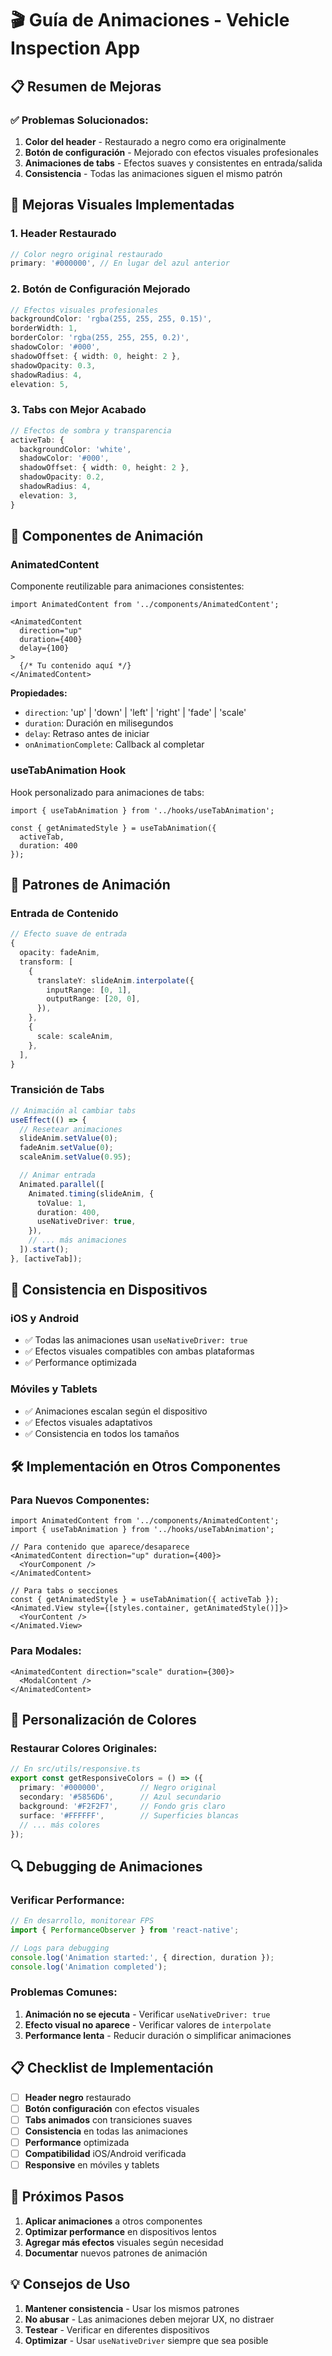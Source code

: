 # 🎬 Guía de Animaciones - Vehicle Inspection App

## 📋 Resumen de Mejoras

### ✅ **Problemas Solucionados:**
1. **Color del header** - Restaurado a negro como era originalmente
2. **Botón de configuración** - Mejorado con efectos visuales profesionales
3. **Animaciones de tabs** - Efectos suaves y consistentes en entrada/salida
4. **Consistencia** - Todas las animaciones siguen el mismo patrón

## 🎨 **Mejoras Visuales Implementadas**

### **1. Header Restaurado**
```typescript
// Color negro original restaurado
primary: '#000000', // En lugar del azul anterior
```

### **2. Botón de Configuración Mejorado**
```typescript
// Efectos visuales profesionales
backgroundColor: 'rgba(255, 255, 255, 0.15)',
borderWidth: 1,
borderColor: 'rgba(255, 255, 255, 0.2)',
shadowColor: '#000',
shadowOffset: { width: 0, height: 2 },
shadowOpacity: 0.3,
shadowRadius: 4,
elevation: 5,
```

### **3. Tabs con Mejor Acabado**
```typescript
// Efectos de sombra y transparencia
activeTab: {
  backgroundColor: 'white',
  shadowColor: '#000',
  shadowOffset: { width: 0, height: 2 },
  shadowOpacity: 0.2,
  shadowRadius: 4,
  elevation: 3,
}
```

## 🔧 **Componentes de Animación**

### **AnimatedContent**
Componente reutilizable para animaciones consistentes:

```tsx
import AnimatedContent from '../components/AnimatedContent';

<AnimatedContent 
  direction="up" 
  duration={400}
  delay={100}
>
  {/* Tu contenido aquí */}
</AnimatedContent>
```

**Propiedades:**
- `direction`: 'up' | 'down' | 'left' | 'right' | 'fade' | 'scale'
- `duration`: Duración en milisegundos
- `delay`: Retraso antes de iniciar
- `onAnimationComplete`: Callback al completar

### **useTabAnimation Hook**
Hook personalizado para animaciones de tabs:

```tsx
import { useTabAnimation } from '../hooks/useTabAnimation';

const { getAnimatedStyle } = useTabAnimation({ 
  activeTab, 
  duration: 400 
});
```

## 🎯 **Patrones de Animación**

### **Entrada de Contenido**
```typescript
// Efecto suave de entrada
{
  opacity: fadeAnim,
  transform: [
    {
      translateY: slideAnim.interpolate({
        inputRange: [0, 1],
        outputRange: [20, 0],
      }),
    },
    {
      scale: scaleAnim,
    },
  ],
}
```

### **Transición de Tabs**
```typescript
// Animación al cambiar tabs
useEffect(() => {
  // Resetear animaciones
  slideAnim.setValue(0);
  fadeAnim.setValue(0);
  scaleAnim.setValue(0.95);

  // Animar entrada
  Animated.parallel([
    Animated.timing(slideAnim, {
      toValue: 1,
      duration: 400,
      useNativeDriver: true,
    }),
    // ... más animaciones
  ]).start();
}, [activeTab]);
```

## 📱 **Consistencia en Dispositivos**

### **iOS y Android**
- ✅ Todas las animaciones usan `useNativeDriver: true`
- ✅ Efectos visuales compatibles con ambas plataformas
- ✅ Performance optimizada

### **Móviles y Tablets**
- ✅ Animaciones escalan según el dispositivo
- ✅ Efectos visuales adaptativos
- ✅ Consistencia en todos los tamaños

## 🛠️ **Implementación en Otros Componentes**

### **Para Nuevos Componentes:**
```tsx
import AnimatedContent from '../components/AnimatedContent';
import { useTabAnimation } from '../hooks/useTabAnimation';

// Para contenido que aparece/desaparece
<AnimatedContent direction="up" duration={400}>
  <YourComponent />
</AnimatedContent>

// Para tabs o secciones
const { getAnimatedStyle } = useTabAnimation({ activeTab });
<Animated.View style={[styles.container, getAnimatedStyle()]}>
  <YourContent />
</Animated.View>
```

### **Para Modales:**
```tsx
<AnimatedContent direction="scale" duration={300}>
  <ModalContent />
</AnimatedContent>
```

## 🎨 **Personalización de Colores**

### **Restaurar Colores Originales:**
```typescript
// En src/utils/responsive.ts
export const getResponsiveColors = () => ({
  primary: '#000000',        // Negro original
  secondary: '#5856D6',      // Azul secundario
  background: '#F2F2F7',     // Fondo gris claro
  surface: '#FFFFFF',        // Superficies blancas
  // ... más colores
});
```

## 🔍 **Debugging de Animaciones**

### **Verificar Performance:**
```typescript
// En desarrollo, monitorear FPS
import { PerformanceObserver } from 'react-native';

// Logs para debugging
console.log('Animation started:', { direction, duration });
console.log('Animation completed');
```

### **Problemas Comunes:**
1. **Animación no se ejecuta** - Verificar `useNativeDriver: true`
2. **Efecto visual no aparece** - Verificar valores de `interpolate`
3. **Performance lenta** - Reducir duración o simplificar animaciones

## 📋 **Checklist de Implementación**

- [ ] **Header negro** restaurado
- [ ] **Botón configuración** con efectos visuales
- [ ] **Tabs animados** con transiciones suaves
- [ ] **Consistencia** en todas las animaciones
- [ ] **Performance** optimizada
- [ ] **Compatibilidad** iOS/Android verificada
- [ ] **Responsive** en móviles y tablets

## 🚀 **Próximos Pasos**

1. **Aplicar animaciones** a otros componentes
2. **Optimizar performance** en dispositivos lentos
3. **Agregar más efectos** visuales según necesidad
4. **Documentar** nuevos patrones de animación

## 💡 **Consejos de Uso**

1. **Mantener consistencia** - Usar los mismos patrones
2. **No abusar** - Las animaciones deben mejorar UX, no distraer
3. **Testear** - Verificar en diferentes dispositivos
4. **Optimizar** - Usar `useNativeDriver` siempre que sea posible 